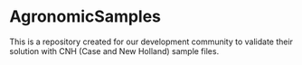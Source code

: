 # AgronomicSamples
This is a repository created for our development community to validate their solution with CNH (Case and New Holland) sample files. 
